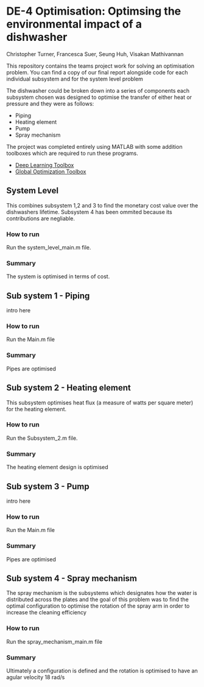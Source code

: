 # DE-4 Optimisation: Optimsing the environmental impact of a dishwasher
Christopher Turner, Francesca Suer, Seung Huh, Visakan Mathivannan

This repository contains the teams project work for solving an optimisation problem. You can find a copy of our final report alongside code for each individual subsystem and for the system level problem

The dishwasher could be broken down into a series of components each subsystem chosen was designed to optimise the transfer of either heat or pressure and they were as follows:
* Piping
* Heating element
* Pump
* Spray mechanism

The  project was completed entirely using MATLAB with some addition toolboxes which are required to run these programs.

* [Deep Learning Toolbox](https://uk.mathworks.com/products/deep-learning.html?s_tid=AO_PR_info)
* [Global Optimization Toolbox](https://uk.mathworks.com/products/global-optimization.html)
## System Level
This combines subsystem 1,2 and 3 to find the monetary cost value over the dishwashers lifetime. Subsystem 4 has been ommited because its contributions are negliable.
### How to run
Run the system_level_main.m file.
### Summary
The system is optimised in terms of cost.
## Sub system 1 - Piping
intro here
### How to run
Run the Main.m file 
### Summary
Pipes are optimised
## Sub system 2 - Heating element
This subsystem optimises heat flux (a measure of watts per square meter) for the heating element.
### How to run
Run the Subsystem_2.m file.
### Summary
The heating element design is optimised
## Sub system 3 - Pump
intro here
### How to run
Run the Main.m file 
### Summary
Pipes are optimised
## Sub system 4 - Spray mechanism
The spray mechanism is the subsystems which designates how the water is distributed across the plates and the goal of this problem was to find the optimal configuration to optimise the rotation of the spray arm in order to increase the cleaning efficiency
### How to run
Run the spray_mechanism_main.m file 
### Summary
Ultimately a configuration is defined and the rotation is optimised to have an agular velocity 18 rad/s
